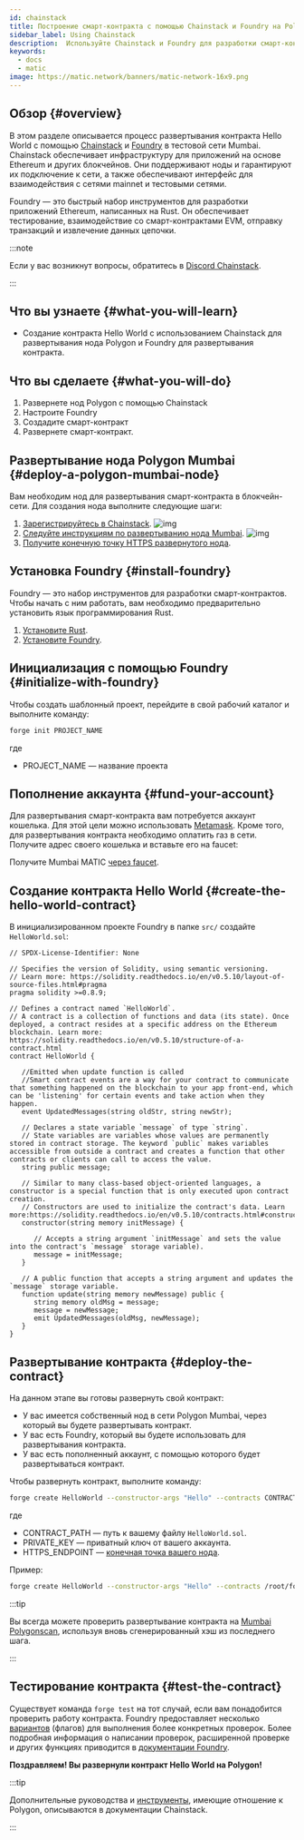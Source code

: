 ```yaml
---
id: chainstack
title: Построение смарт-контракта с помощью Chainstack и Foundry на Polygon
sidebar_label: Using Chainstack
description:  Используйте Chainstack и Foundry для разработки смарт-контракта.
keywords:
  - docs
  - matic
image: https://matic.network/banners/matic-network-16x9.png
---
```


## Обзор {#overview}

В этом разделе описывается процесс развертывания контракта Hello World с помощью [Chainstack](https://chainstack.com/build-better-with-polygon/) и [Foundry](https://github.com/gakonst/foundry/) в тестовой сети Mumbai.
 Chainstack обеспечивает инфраструктуру для приложений на основе Ethereum и других блокчейнов. Они поддерживают ноды и гарантируют их подключение к сети, а также обеспечивают интерфейс для взаимодействия с сетями mainnet и тестовыми сетями.

Foundry — это быстрый набор инструментов для разработки приложений Ethereum, написанных на Rust. Он обеспечивает тестирование, взаимодействие со смарт-контрактами EVM, отправку транзакций и извлечение данных цепочки.

:::note

Если у вас возникнут вопросы, обратитесь в <ins>Discord Chainstack</ins>.

:::

## Что вы узнаете {#what-you-will-learn}
- Создание контракта Hello World с использованием Chainstack для развертывания нода Polygon и Foundry для развертывания контракта.

## Что вы сделаете {#what-you-will-do}
1. Развернете нод Polygon с помощью Chainstack
2. Настроите Foundry
3. Создадите смарт-контракт
4. Развернете смарт-контракт.


## Развертывание нода Polygon Mumbai {#deploy-a-polygon-mumbai-node}

Вам необходим нод для развертывания смарт-контракта в блокчейн-сети. Для создания нода выполните следующие шаги:

1. [Зарегистрируйтесь в Chainstack](https://console.chainstack.com/user/account/create).
 ![img](/img/chainstack/sign-up.png)
1. [Следуйте инструкциям по развертыванию нода Mumbai](https://docs.chainstack.com/platform/join-a-public-network#join-a-polygon-pos-network).
 ![img](/img/chainstack/join-network.png)
1. [Получите конечную точку HTTPS развернутого нода](https://docs.chainstack.com/platform/view-node-access-and-credentials).

## Установка Foundry {#install-foundry}

Foundry — это набор инструментов для разработки смарт-контрактов. Чтобы начать с ним работать, вам необходимо предварительно установить язык программирования Rust.

1. [Установите Rust](https://www.rust-lang.org/tools/install).
1. [Установите Foundry](https://github.com/gakonst/foundry/).

## Инициализация с помощью Foundry {#initialize-with-foundry}

Чтобы создать шаблонный проект, перейдите в свой рабочий каталог и выполните команду:

```sh
forge init PROJECT_NAME
```

где

* PROJECT_NAME — название проекта

## Пополнение аккаунта {#fund-your-account}

Для развертывания смарт-контракта вам потребуется аккаунт кошелька. Для этой цели можно использовать [Metamask](https://metamask.io/).  Кроме того, для развертывания контракта необходимо оплатить газ в сети. Получите адрес своего кошелька и вставьте его на faucet:

Получите Mumbai MATIC [через faucet](https://faucet.polygon.technology/).

## Создание контракта Hello World {#create-the-hello-world-contract}

В инициализированном проекте Foundry в папке `src/` создайте `HelloWorld.sol`:

```
// SPDX-License-Identifier: None

// Specifies the version of Solidity, using semantic versioning.
// Learn more: https://solidity.readthedocs.io/en/v0.5.10/layout-of-source-files.html#pragma
pragma solidity >=0.8.9;

// Defines a contract named `HelloWorld`.
// A contract is a collection of functions and data (its state). Once deployed, a contract resides at a specific address on the Ethereum blockchain. Learn more: https://solidity.readthedocs.io/en/v0.5.10/structure-of-a-contract.html
contract HelloWorld {

   //Emitted when update function is called
   //Smart contract events are a way for your contract to communicate that something happened on the blockchain to your app front-end, which can be 'listening' for certain events and take action when they happen.
   event UpdatedMessages(string oldStr, string newStr);

   // Declares a state variable `message` of type `string`.
   // State variables are variables whose values are permanently stored in contract storage. The keyword `public` makes variables accessible from outside a contract and creates a function that other contracts or clients can call to access the value.
   string public message;

   // Similar to many class-based object-oriented languages, a constructor is a special function that is only executed upon contract creation.
   // Constructors are used to initialize the contract's data. Learn more:https://solidity.readthedocs.io/en/v0.5.10/contracts.html#constructors
   constructor(string memory initMessage) {

      // Accepts a string argument `initMessage` and sets the value into the contract's `message` storage variable).
      message = initMessage;
   }

   // A public function that accepts a string argument and updates the `message` storage variable.
   function update(string memory newMessage) public {
      string memory oldMsg = message;
      message = newMessage;
      emit UpdatedMessages(oldMsg, newMessage);
   }
}
```

## Развертывание контракта {#deploy-the-contract}

На данном этапе вы готовы развернуть свой контракт:

* У вас имеется собственный нод в сети Polygon Mumbai, через который вы будете развертывать контракт.
* У вас есть Foundry, который вы будете использовать для развертывания контракта.
* У вас есть пополненный аккаунт, с помощью которого будет развертываться контракт.

Чтобы развернуть контракт, выполните команду:

```sh
forge create HelloWorld --constructor-args "Hello" --contracts CONTRACT_PATH --private-key PRIVATE_KEY --rpc-url HTTPS_ENDPOINT
```

где

* CONTRACT_PATH — путь к вашему файлу `HelloWorld.sol`.
* PRIVATE_KEY — приватный ключ от вашего аккаунта.
* HTTPS_ENDPOINT — [конечная точка вашего нода](https://docs.chainstack.com/platform/view-node-access-and-credentials).

Пример:

```sh
forge create HelloWorld --constructor-args "Hello" --contracts /root/foundry/src/HelloWorld.sol --private-key d8936f6eae35c73a14ea7c1aabb8d068e16889a7f516c8abc482ba4e1489f4cd --rpc-url https://nd-123-456-789.p2pify.com/3c6e0b8a9c15224a8228b9a98ca1531d
```

:::tip

Вы всегда можете проверить развертывание контракта на <ins>Mumbai Polygonscan</ins>, используя вновь сгенерированный хэш из последнего шага.

:::

## Тестирование контракта {#test-the-contract}

Существует команда `forge test` на тот случай, если вам понадобится проверить работу контракта. Foundry предоставляет несколько [вариантов](https://book.getfoundry.sh/reference/forge/forge-test) (флагов) для выполнения более конкретных проверок. Более подробная информация о написании проверок, расширенной проверке и других функциях приводится в [документации Foundry](https://book.getfoundry.sh/forge/tests).

**Поздравляем! Вы развернули контракт Hello World на Polygon!**

:::tip

Дополнительные руководства и <ins>инструменты</ins>, имеющие отношение к Polygon, описываются в документации Chainstack.

:::